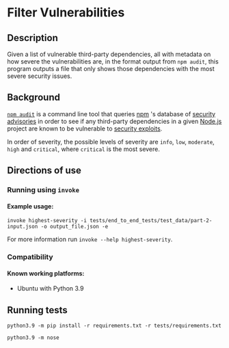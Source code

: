 # Filter Vulnerabilities

## Description
Given a list of vulnerable third-party dependencies, all with metadata on how severe the vulnerabilities are, 
in the format output from `npm audit`, this program outputs a file that only shows those dependencies with the most 
severe security issues.

## Background
[`npm audit`](https://docs.npmjs.com/cli/v7/commands/npm-audit) is a command line tool that queries 
[npm](https://docs.npmjs.com/about-npm) 's database of [security advisories](https://www.npmjs.com/advisories) 
in order to see if any third-party dependencies in a given [Node.js](https://nodejs.org) project are known to be 
vulnerable to [security exploits](https://en.wikipedia.org/wiki/Exploit_(computer_security)).

In order of severity, the possible levels of severity are `info`, `low`, `moderate`, `high` and `critical`, 
where `critical` is the most severe.


## Directions of use
### Running using `invoke`

#### Example usage: 
`invoke highest-severity -i tests/end_to_end_tests/test_data/part-2-input.json -o output_file.json -e`

For more information run `invoke --help highest-severity`.

### Compatibility
#### Known working platforms:
- Ubuntu with Python 3.9

## Running tests
`python3.9 -m pip install -r requirements.txt -r tests/requirements.txt`

`python3.9 -m nose `
